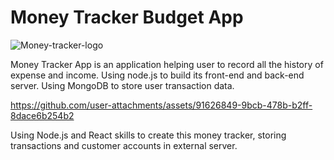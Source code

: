 # Money Tracker Budget App

![Money-tracker-logo](https://github.com/user-attachments/assets/be7623e8-bdbf-4545-8d73-5ff43104331a)

Money Tracker App is an application helping user to record all the history of expense and income. Using node.js to build its front-end and back-end server. Using MongoDB to store user transaction data.

https://github.com/user-attachments/assets/91626849-9bcb-478b-b2ff-8dace6b254b2

Using Node.js and React skills to create this money tracker, storing transactions and customer accounts in external server.
